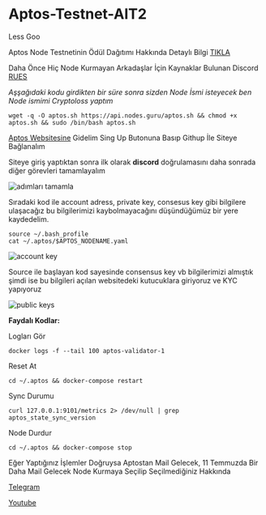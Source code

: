 # Aptos-Testnet-AIT2


Less Goo

Aptos Node Testnetinin Ödül Dağıtımı Hakkında Detaylı Bilgi [TIKLA](https://twitter.com/Cryptoloss1/status/1542188448005718017?s=20&t=e7tew4fNQwBXbbUHUaLqJQ)

Daha Önce Hiç Node Kurmayan Arkadaşlar İçin Kaynaklar Bulunan Discord [RUES](https://discord.gg/MppxydEX)

_Aşşağıdaki kodu girdikten bir süre sonra sizden Node İsmi isteyecek ben Node ismimi Cryptoloss yaptım_

`wget -q -O aptos.sh https://api.nodes.guru/aptos.sh && chmod +x aptos.sh && sudo /bin/bash aptos.sh`

[Aptos Websitesine](https://community.aptoslabs.com/) Gidelim Sing Up Butonuna Basıp Githup İle Siteye Bağlanalım

Siteye giriş yaptıktan sonra ilk olarak **discord** doğrulamasını daha sonrada diğer görevleri tamamlayalım


![adımları tamamla](https://user-images.githubusercontent.com/98783018/177036748-693f82e4-cfe5-456b-9585-5457e30f18bb.png)

Sıradaki kod ile account adress, private key, consesus key gibi bilgilere ulaşacağız bu bilgilerimizi kaybolmayacağını düşündüğümüz bir yere kaydedelim.

```
source ~/.bash_profile 
cat ~/.aptos/$APTOS_NODENAME.yaml
```

![account key](https://user-images.githubusercontent.com/98783018/177036844-3ca2f777-8964-4417-9564-076c627f66f9.png)


Source ile başlayan kod sayesinde consensus key vb bilgilerimizi almıştık şimdi ise bu bilgileri açılan websitedeki kutucuklara giriyoruz ve KYC yapıyoruz


![public keys](https://user-images.githubusercontent.com/98783018/177036936-8ad995d1-6787-4794-978f-bec27c496e3d.png)

**Faydalı Kodlar:**

Logları Gör

`docker logs -f --tail 100 aptos-validator-1`

Reset At

`cd ~/.aptos && docker-compose restart`

Sync Durumu

`curl 127.0.0.1:9101/metrics 2> /dev/null | grep aptos_state_sync_version`

Node Durdur

`cd ~/.aptos && docker-compose stop`

Eğer Yaptığınız İşlemler Doğruysa Aptostan Mail Gelecek, 11 Temmuzda Bir Daha Mail Gelecek Node Kurmaya Seçilip Seçilmediğiniz Hakkında

[Telegram](https://t.me/LossNodeDuyuru)

[Youtube](https://www.youtube.com/channel/UCKIpdWDFJN59nkVQHn5xfZA)


